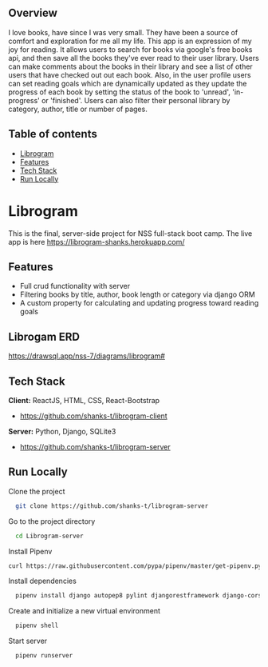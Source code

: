 ## Overview
I love books, have since I was very small. They have been a source of comfort and exploration for me all my life. This app is an expression of my joy for reading. It allows users to search for books via google's free books api, and then save all the books they've ever read to their user library. Users can make comments about the books in their library and see a list of other users that have checked out out each book. Also, in the user profile users can set reading goals which are dynamically updated as they update the progress of each book by setting the status of the book to 'unread', 'in-progress' or 'finished'. Users can also filter their personal library by category, author, title or number of pages. 


## Table of contents
* [Librogram](#Librogram)
* [Features](#features)
* [Tech Stack](#tech-stack)
* [Run Locally](#run-locally)

# Librogram

This is the final, server-side project for NSS full-stack boot camp. The live app is here https://librogram-shanks.herokuapp.com/


## Features

- Full crud functionality with server
- Filtering books by title, author, book length or category via django ORM
- A custom property for calculating and updating progress toward reading goals

## Librogam ERD
https://drawsql.app/nss-7/diagrams/librogram#


## Tech Stack

**Client:** ReactJS, HTML, CSS, React-Bootstrap
- https://github.com/shanks-t/librogram-client

**Server:** Python, Django, SQLite3
- https://github.com/shanks-t/librogram-server
## Run Locally

Clone the project

```bash
  git clone https://github.com/shanks-t/librogram-server
```

Go to the project directory

```bash
  cd Librogram-server
```

Install Pipenv
```bash
curl https://raw.githubusercontent.com/pypa/pipenv/master/get-pipenv.py | python
```

Install dependencies

```bash
  pipenv install django autopep8 pylint djangorestframework django-cors-headers pylint-django
```

Create and initialize a new virtual environment

```bash
  pipenv shell
```

Start server
```bash
  pipenv runserver
```
